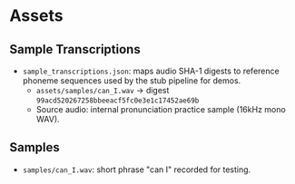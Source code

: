 # Assets

## Sample Transcriptions

- `sample_transcriptions.json`: maps audio SHA-1 digests to reference phoneme sequences used by the stub pipeline for demos.
  - `assets/samples/can_I.wav` → digest `99acd520267258bbeeacf5fc0e3e1c17452ae69b`
  - Source audio: internal pronunciation practice sample (16kHz mono WAV).

## Samples

- `samples/can_I.wav`: short phrase "can I" recorded for testing.
